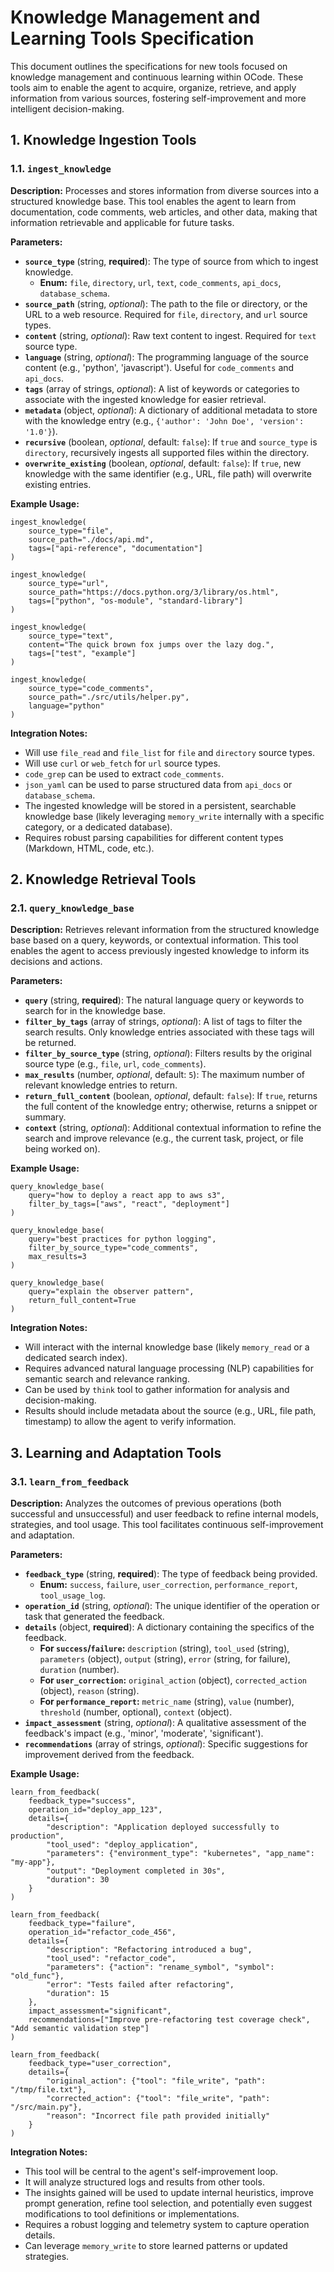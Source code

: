 # Knowledge Management and Learning Tools Specification

This document outlines the specifications for new tools focused on knowledge management and continuous learning within OCode. These tools aim to enable the agent to acquire, organize, retrieve, and apply information from various sources, fostering self-improvement and more intelligent decision-making.

## 1. Knowledge Ingestion Tools

### 1.1. `ingest_knowledge`

**Description:** Processes and stores information from diverse sources into a structured knowledge base. This tool enables the agent to learn from documentation, code comments, web articles, and other data, making that information retrievable and applicable for future tasks.

**Parameters:**

*   **`source_type`** (string, **required**): The type of source from which to ingest knowledge.
    *   **Enum:** `file`, `directory`, `url`, `text`, `code_comments`, `api_docs`, `database_schema`.
*   **`source_path`** (string, *optional*): The path to the file or directory, or the URL to a web resource. Required for `file`, `directory`, and `url` source types.
*   **`content`** (string, *optional*): Raw text content to ingest. Required for `text` source type.
*   **`language`** (string, *optional*): The programming language of the source content (e.g., 'python', 'javascript'). Useful for `code_comments` and `api_docs`.
*   **`tags`** (array of strings, *optional*): A list of keywords or categories to associate with the ingested knowledge for easier retrieval.
*   **`metadata`** (object, *optional*): A dictionary of additional metadata to store with the knowledge entry (e.g., `{'author': 'John Doe', 'version': '1.0'}`).
*   **`recursive`** (boolean, *optional*, default: `false`): If `true` and `source_type` is `directory`, recursively ingests all supported files within the directory.
*   **`overwrite_existing`** (boolean, *optional*, default: `false`): If `true`, new knowledge with the same identifier (e.g., URL, file path) will overwrite existing entries.

**Example Usage:**

```
ingest_knowledge(
    source_type="file",
    source_path="./docs/api.md",
    tags=["api-reference", "documentation"]
)

ingest_knowledge(
    source_type="url",
    source_path="https://docs.python.org/3/library/os.html",
    tags=["python", "os-module", "standard-library"]
)

ingest_knowledge(
    source_type="text",
    content="The quick brown fox jumps over the lazy dog.",
    tags=["test", "example"]
)

ingest_knowledge(
    source_type="code_comments",
    source_path="./src/utils/helper.py",
    language="python"
)
```

**Integration Notes:**
*   Will use `file_read` and `file_list` for `file` and `directory` source types.
*   Will use `curl` or `web_fetch` for `url` source types.
*   `code_grep` can be used to extract `code_comments`.
*   `json_yaml` can be used to parse structured data from `api_docs` or `database_schema`.
*   The ingested knowledge will be stored in a persistent, searchable knowledge base (likely leveraging `memory_write` internally with a specific category, or a dedicated database).
*   Requires robust parsing capabilities for different content types (Markdown, HTML, code, etc.).

## 2. Knowledge Retrieval Tools

### 2.1. `query_knowledge_base`

**Description:** Retrieves relevant information from the structured knowledge base based on a query, keywords, or contextual information. This tool enables the agent to access previously ingested knowledge to inform its decisions and actions.

**Parameters:**

*   **`query`** (string, **required**): The natural language query or keywords to search for in the knowledge base.
*   **`filter_by_tags`** (array of strings, *optional*): A list of tags to filter the search results. Only knowledge entries associated with these tags will be returned.
*   **`filter_by_source_type`** (string, *optional*): Filters results by the original source type (e.g., `file`, `url`, `code_comments`).
*   **`max_results`** (number, *optional*, default: `5`): The maximum number of relevant knowledge entries to return.
*   **`return_full_content`** (boolean, *optional*, default: `false`): If `true`, returns the full content of the knowledge entry; otherwise, returns a snippet or summary.
*   **`context`** (string, *optional*): Additional contextual information to refine the search and improve relevance (e.g., the current task, project, or file being worked on).

**Example Usage:**

```
query_knowledge_base(
    query="how to deploy a react app to aws s3",
    filter_by_tags=["aws", "react", "deployment"]
)

query_knowledge_base(
    query="best practices for python logging",
    filter_by_source_type="code_comments",
    max_results=3
)

query_knowledge_base(
    query="explain the observer pattern",
    return_full_content=True
)
```

**Integration Notes:**
*   Will interact with the internal knowledge base (likely `memory_read` or a dedicated search index).
*   Requires advanced natural language processing (NLP) capabilities for semantic search and relevance ranking.
*   Can be used by `think` tool to gather information for analysis and decision-making.
*   Results should include metadata about the source (e.g., URL, file path, timestamp) to allow the agent to verify information.

## 3. Learning and Adaptation Tools

### 3.1. `learn_from_feedback`

**Description:** Analyzes the outcomes of previous operations (both successful and unsuccessful) and user feedback to refine internal models, strategies, and tool usage. This tool facilitates continuous self-improvement and adaptation.

**Parameters:**

*   **`feedback_type`** (string, **required**): The type of feedback being provided.
    *   **Enum:** `success`, `failure`, `user_correction`, `performance_report`, `tool_usage_log`.
*   **`operation_id`** (string, *optional*): The unique identifier of the operation or task that generated the feedback.
*   **`details`** (object, **required**): A dictionary containing the specifics of the feedback.
    *   **For `success`/`failure`:** `description` (string), `tool_used` (string), `parameters` (object), `output` (string), `error` (string, for failure), `duration` (number).
    *   **For `user_correction`:** `original_action` (object), `corrected_action` (object), `reason` (string).
    *   **For `performance_report`:** `metric_name` (string), `value` (number), `threshold` (number, optional), `context` (object).
*   **`impact_assessment`** (string, *optional*): A qualitative assessment of the feedback's impact (e.g., 'minor', 'moderate', 'significant').
*   **`recommendations`** (array of strings, *optional*): Specific suggestions for improvement derived from the feedback.

**Example Usage:**

```
learn_from_feedback(
    feedback_type="success",
    operation_id="deploy_app_123",
    details={
        "description": "Application deployed successfully to production",
        "tool_used": "deploy_application",
        "parameters": {"environment_type": "kubernetes", "app_name": "my-app"},
        "output": "Deployment completed in 30s",
        "duration": 30
    }
)

learn_from_feedback(
    feedback_type="failure",
    operation_id="refactor_code_456",
    details={
        "description": "Refactoring introduced a bug",
        "tool_used": "refactor_code",
        "parameters": {"action": "rename_symbol", "symbol": "old_func"},
        "error": "Tests failed after refactoring",
        "duration": 15
    },
    impact_assessment="significant",
    recommendations=["Improve pre-refactoring test coverage check", "Add semantic validation step"]
)

learn_from_feedback(
    feedback_type="user_correction",
    details={
        "original_action": {"tool": "file_write", "path": "/tmp/file.txt"},
        "corrected_action": {"tool": "file_write", "path": "/src/main.py"},
        "reason": "Incorrect file path provided initially"
    }
)
```

**Integration Notes:**
*   This tool will be central to the agent's self-improvement loop.
*   It will analyze structured logs and results from other tools.
*   The insights gained will be used to update internal heuristics, improve prompt generation, refine tool selection, and potentially even suggest modifications to tool definitions or implementations.
*   Requires a robust logging and telemetry system to capture operation details.
*   Can leverage `memory_write` to store learned patterns or updated strategies.

